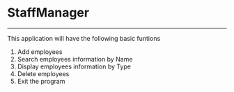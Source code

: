 # <h1>StaffManager</h1>
<hr>
<p> This application will have the following basic funtions </p>
<ol>
   <li> Add employees</li>
   <li> Search employees information by Name</li>
   <li> Display employees information by Type</li>
   <li> Delete employees</li>
   <li> Exit the program</li>
</ol>
